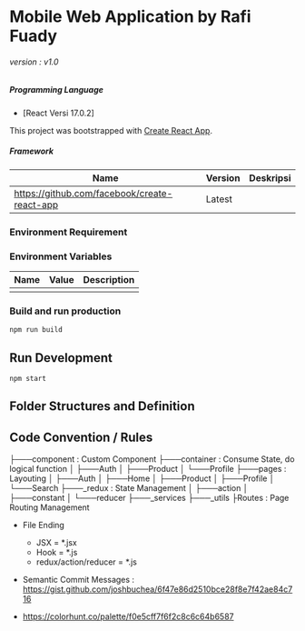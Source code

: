 # Mobile Web Application by Rafi Fuady

###### version : v1.0

##### Programming Language
- [React Versi 17.0.2]


This project was bootstrapped with [Create React App](https://github.com/facebook/create-react-app).

##### Framework

| Name                                         | Version | Deskripsi |
| -------------------------------------------- | ------- | --------- |
| https://github.com/facebook/create-react-app | Latest  |           |


### Environment Requirement

### Environment Variables

| Name                                | Value | Description                                     |
| ----------------------------------- | ----- | ----------------------------------------------- |
|                                     |       |                                                 |

### Build and run production

`npm run build`


## Run Development

`npm start`


## Folder Structures and Definition


## Code Convention / Rules
├───component               : Custom Component
├───container               : Consume State, do logical function
│   ├───Auth
│   ├───Product
│   └───Profile
├───pages                   : Layouting
│   ├───Auth
│   ├───Home
│   ├───Product
│   ├───Profile
│   └───Search
├───_redux                  : State Management
│   ├───action
│   ├───constant
│   └───reducer
├───_services
├───_utils
├Routes                     : Page Routing Management

- File Ending
    - JSX = *.jsx
    - Hook = *.js
    - redux/action/reducer = *.js

- Semantic Commit Messages : https://gist.github.com/joshbuchea/6f47e86d2510bce28f8e7f42ae84c716
- https://colorhunt.co/palette/f0e5cff7f6f2c8c6c64b6587